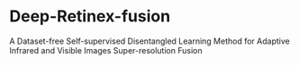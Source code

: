 # Deep-Retinex-fusion
A Dataset-free Self-supervised Disentangled Learning Method for Adaptive Infrared and Visible Images Super-resolution Fusion
